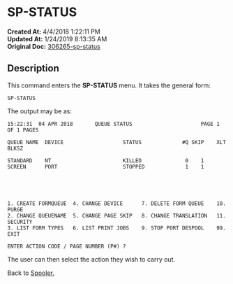 # SP-STATUS

**Created At:** 4/4/2018 1:22:11 PM  
**Updated At:** 1/24/2019 8:13:35 AM  
**Original Doc:** [306265-sp-status](https://docs.jbase.com/44205-spooler/306265-sp-status)  


## Description 

This command enters the **SP-STATUS** menu. It takes the general form:

```
SP-STATUS
```

The output may be as:

```
15:22:31  04 APR 2018       QUEUE STATUS                      PAGE 1 OF 1 PAGES

QUEUE NAME  DEVICE                   STATUS             #Q SKIP    XLT    BLKSZ

STANDARD    NT                       KILLED              0    1
SCREEN      PORT                     STOPPED             1    1





1. CREATE FORMQUEUE  4. CHANGE DEVICE      7. DELETE FORM QUEUE    10. PURGE
2. CHANGE QUEUENAME  5. CHANGE PAGE SKIP   8. CHANGE TRANSLATION   11. SECURITY
3. LIST FORM TYPES   6. LIST PRINT JOBS    9. STOP PORT DESPOOL    99. EXIT

ENTER ACTION CODE / PAGE NUMBER (P#) ?
```

The user can then select the action they wish to carry out.



Back to [Spooler.](./../jbase-spooler)
